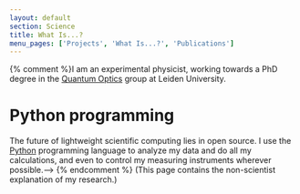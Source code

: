 ```yaml
---
layout: default
section: Science
title: What Is...?
menu_pages: ['Projects', 'What Is...?', 'Publications']
---
```

{% comment %}I am an experimental physicist, working towards a PhD degree in the [Quantum Optics](http://www.molphys.leidenuniv.nl/qo) group at Leiden University.

# Python programming #

The future of lightweight scientific computing lies in open source.
I use the [Python](http://www.python.org) programming language to analyze my data and do all my calculations, and even to control my measuring instruments wherever possible.-->
{% endcomment %}
(This page contains the non-scientist explanation of my research.)
